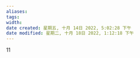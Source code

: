 ```yaml
---
aliases: 
tags: 
width:
date created: 星期五, 十月 14日 2022, 5:02:28 下午
date modified: 星期二, 十月 18日 2022, 1:12:18 下午
---
```

11